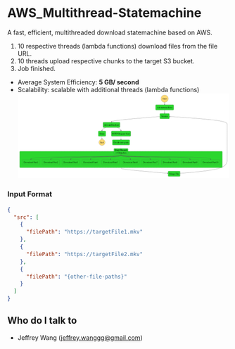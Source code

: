 # AWS_Multithread-Statemachine
A fast, efficient, multithreaded download statemachine based on AWS.
1. 10 respective threads (lambda functions) download files from the file URL.
2. 10 threads upload respective chunks to the target S3 bucket.
3. Job finished.
* Average System Efficiency: **5 GB/ second**
* Scalability: scalable with additional threads (lambda functions)
![statemachine_graph.png](src/statemachine_graph.png)
### Input Format
```json
{
  "src": [
    {
      "filePath": "https://targetFile1.mkv"
    },
    {
      "filePath": "https://targetFile2.mkv"
    },
    {
      "filePath": "{other-file-paths}"
    }
  ]
}
```
## Who do I talk to <a name = "author"></a>
- Jeffrey Wang (jeffrey.wanggg@gmail.com)

